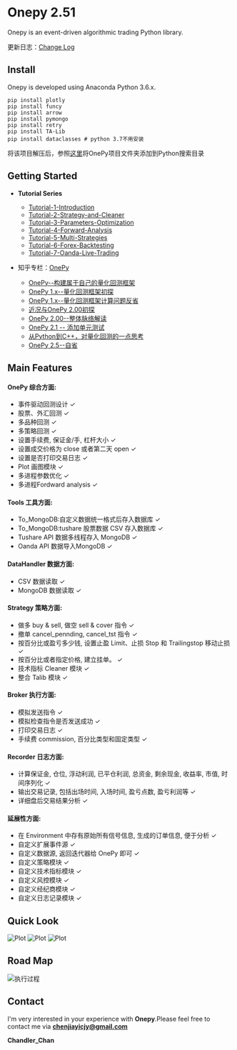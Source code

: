 # Onepy 2.51

Onepy is an event-driven algorithmic trading Python library.

更新日志：[Change Log](CHANGE_LOG.md)

## Install

Onepy is developed using Anaconda Python 3.6.x. 

```{python}
pip install plotly
pip install funcy
pip install arrow
pip install pymongo
pip install retry
pip install TA-Lib
pip install dataclasses # python 3.7不用安装
```

将该项目解压后，参照[这里](https://www.jianshu.com/p/cb6447e1cf88)将OnePy项目文件夹添加到Python搜索目录


## Getting Started

- **Tutorial Series**
  - [Tutorial-1-Introduction](./examples/Tutorial-1-Introduction.ipynb)
  - [Tutorial-2-Strategy-and-Cleaner](./examples/Tutorial-2-Strategy-and-Cleaner.ipynb)
  - [Tutorial-3-Parameters-Optimization](./examples/Tutorial-3-Parameters-Optimization.ipynb)
  - [Tutorial-4-Forward-Analysis](./examples/Tutorial-4-Fordward-Analysis.ipynb)
  - [Tutorial-5-Multi-Strategies](./examples/Tutorial-5-Multi-Strategies.ipynb)
  - [Tutorial-6-Forex-Backtesting](./examples/Tutorial-6-Forex-Backtesting.ipynb)
  - [Tutorial-7-Oanda-Live-Trading](./examples/Tutorial-7-Onada-Live-Trading.ipynb)

- 知乎专栏：[OnePy](https://zhuanlan.zhihu.com/onepy)
  - [OnePy--构建属于自己的量化回测框架](https://zhuanlan.zhihu.com/p/27730907)
  - [OnePy 1.x--量化回测框架初探](https://zhuanlan.zhihu.com/p/28085149)
  - [OnePy 1.x--量化回测框架计算问题反省](https://zhuanlan.zhihu.com/p/28333715)
  - [近况与OnePy 2.00初探](https://zhuanlan.zhihu.com/p/35623695)
  - [OnePy 2.00--整体脉络解读](https://zhuanlan.zhihu.com/p/35860348)
  - [OnePy 2.1 -- 添加单元测试](https://zhuanlan.zhihu.com/p/36707021)
  - [从Python到C++，对量化回测的一点思考](https://zhuanlan.zhihu.com/p/41108459)
  - [OnePy 2.5--自省](https://zhuanlan.zhihu.com/p/49385769)

## Main Features

#### OnePy 综合方面:

*   事件驱动回测设计 ✓
*   股票、外汇回测 ✓
*   多品种回测 ✓
*   多策略回测 ✓
*   设置手续费, 保证金/手, 杠杆大小 ✓
*   设置成交价格为 close 或者第二天 open ✓
*   设置是否打印交易日志 ✓
*   Plot 画图模块 ✓
*   多进程参数优化 ✓
*   多进程Fordward analysis ✓

#### Tools 工具方面:

*   To_MongoDB:自定义数据统一格式后存入数据库 ✓
*   To_MongoDB:tushare 股票数据 CSV 存入数据库 ✓
*   Tushare API 数据多线程存入 MongoDB ✓
*   Oanda API 数据导入MongoDB ✓

#### DataHandler 数据方面:

*   CSV 数据读取 ✓
*   MongoDB 数据读取 ✓

#### Strategy 策略方面:

*   做多 buy & sell, 做空 sell & cover 指令 ✓
*   撤单 cancel_pennding, cancel_tst 指令 ✓
*   按百分比或盈亏多少钱, 设置止盈 Limit、止损 Stop 和 Trailingstop 移动止损 ✓
*   按百分比或者指定价格, 建立挂单。 ✓
*   技术指标 Cleaner 模块 ✓
*   整合 Talib 模块 ✓

#### Broker 执行方面:

*   模拟发送指令 ✓
*   模拟检查指令是否发送成功 ✓
*   打印交易日志 ✓
*   手续费 commission, 百分比类型和固定类型 ✓

#### Recorder 日志方面:

*   计算保证金, 仓位, 浮动利润, 已平仓利润, 总资金, 剩余现金, 收益率, 市值, 时间序列化 ✓
*   输出交易记录, 包括出场时间, 入场时间, 盈亏点数, 盈亏利润等 ✓
*   详细盘后交易结果分析 ✓

#### 延展性方面:

*   在 Environment 中存有原始所有信号信息, 生成的订单信息, 便于分析 ✓
*   自定义扩展事件源 ✓
*   自定义数据源, 返回迭代器给 OnePy 即可 ✓
*   自定义策略模块 ✓
*   自定义技术指标模块 ✓
*   自定义风控模块 ✓
*   自定义经纪商模块 ✓
*   自定义日志记录模块 ✓

## Quick Look

![Plot](./docs/Summary-Plot.png)
![Plot](./docs/Trade-Analysis.png)
![Plot](./docs/Matplotlib-Plot.png)


## Road Map

![执行过程](docs/OnePy_执行过程.png)

## Contact

I'm very interested in your experience with **Onepy**.Please feel free to
contact me via **chenjiayicjy@gmail.com**

**Chandler_Chan**
